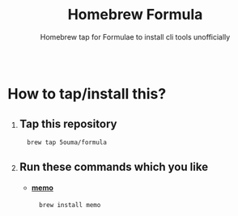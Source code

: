 <br>

<h1 align="center">Homebrew Formula</h1>
<p align="center">Homebrew tap for Formulae to install cli tools unofficially</p>

<br><br>

# How to tap/install this?

1. ## Tap this repository

   ```shell
     brew tap 5ouma/formula
   ```

2. ## Run these commands which you like

   - #### [memo](https://github.com/5ouma/memo)

     ```shell
       brew install memo
     ```
